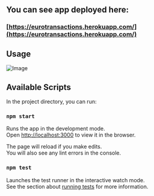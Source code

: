 ## You can see app deployed here:
### [https://eurotransactions.herokuapp.com/](https://eurotransactions.herokuapp.com/)

## Usage
![Image](https://i.imgur.com/7U148tP.gif)
## Available Scripts
In the project directory, you can run:
### `npm start`

Runs the app in the development mode.<br />
Open [http://localhost:3000](http://localhost:3000) to view it in the browser.

The page will reload if you make edits.<br />
You will also see any lint errors in the console.

### `npm test`

Launches the test runner in the interactive watch mode.<br />
See the section about [running tests](https://facebook.github.io/create-react-app/docs/running-tests) for more information.




